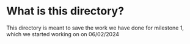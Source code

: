# What is this directory?

This directory is meant to save the work we have done for milestone 1, which we started working on on 06/02/2024
